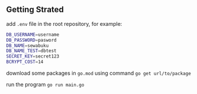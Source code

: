 ## Getting Strated

add `.env` file in the root repository, for example:

```sh
DB_USERNAME=username
DB_PASSWORD=pasword
DB_NAME=sewabuku
DB_NAME_TEST=dbtest
SECRET_KEY=secret123
BCRYPT_COST=14
```

download some packages in `go.mod` using command `go get url/to/package`

run the program `go run main.go`
